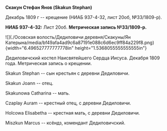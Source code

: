 **Скакун Стефан Янов (Skakun Stephan)**

Декабрь 1809 г -- крещение (НИАБ 937-4-32, лист 20об, №33/1809-р).

**НИАБ 937-4-32:** Лист 20об. **Метрическая запись №33/1809-р.**

![](./Осовская волость/Дедиловичи деревня/Скакуны/Ян Катерына/media/bf49afa4ad9c6a87191e088c6d6ec9ff84a229f8.png){width="6.496527777777778in"
height="1.5368055555555555in"}

Дедиловичский костел Наисвятейшего Сердца Иисуса. Декабря 1809 года.
Метрическая запись о крещении.

Skakun Stephan -- сын крестьян с деревни Дедиловичи.

Skakun Joann -- отец.

Skakunowa Catharina -- мать.

Czaplay Auram -- крестный отец, с деревни Дедиловичи.

Holcowa Elisabetha -- крестная мать, с деревни Дедиловичи.

Miszkun Marcus -- ксёндз, комендант Дедиловичский.
